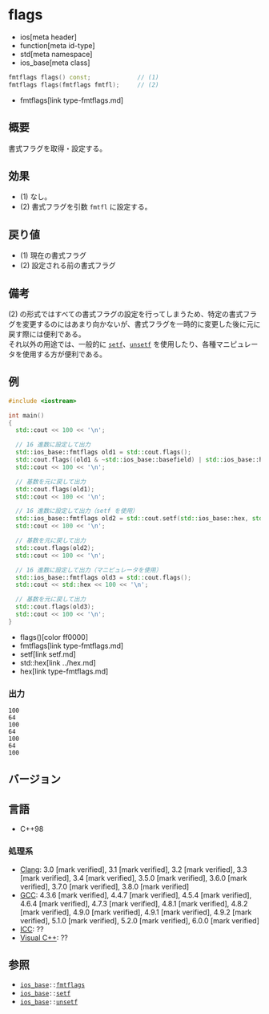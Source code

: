# flags
* ios[meta header]
* function[meta id-type]
* std[meta namespace]
* ios_base[meta class]

```cpp
fmtflags flags() const;             // (1)
fmtflags flags(fmtflags fmtfl);     // (2)
```
* fmtflags[link type-fmtflags.md]

## 概要
書式フラグを取得・設定する。


## 効果
- (1) なし。
- (2) 書式フラグを引数 `fmtfl` に設定する。


## 戻り値
- (1) 現在の書式フラグ
- (2) 設定される前の書式フラグ


## 備考
(2) の形式ではすべての書式フラグの設定を行ってしまうため、特定の書式フラグを変更するのにはあまり向かないが、書式フラグを一時的に変更した後に元に戻す際には便利である。  
それ以外の用途では、一般的に [`setf`](setf.md)、[`unsetf`](unsetf.md) を使用したり、各種マニピュレータを使用する方が便利である。


## 例
```cpp example
#include <iostream>

int main()
{
  std::cout << 100 << '\n';

  // 16 進数に設定して出力
  std::ios_base::fmtflags old1 = std::cout.flags();
  std::cout.flags((old1 & ~std::ios_base::basefield) | std::ios_base::hex);
  std::cout << 100 << '\n';

  // 基数を元に戻して出力
  std::cout.flags(old1);
  std::cout << 100 << '\n';

  // 16 進数に設定して出力（setf を使用）
  std::ios_base::fmtflags old2 = std::cout.setf(std::ios_base::hex, std::ios_base::basefield);
  std::cout << 100 << '\n';

  // 基数を元に戻して出力
  std::cout.flags(old2);
  std::cout << 100 << '\n';

  // 16 進数に設定して出力（マニピュレータを使用）
  std::ios_base::fmtflags old3 = std::cout.flags();
  std::cout << std::hex << 100 << '\n';

  // 基数を元に戻して出力
  std::cout.flags(old3);
  std::cout << 100 << '\n';
}
```
* flags()[color ff0000]
* fmtflags[link type-fmtflags.md]
* setf[link setf.md]
* std::hex[link ../hex.md]
* hex[link type-fmtflags.md]

### 出力
```
100
64
100
64
100
64
100
```


## バージョン
## 言語
- C++98

### 処理系
- [Clang](/implementation.md#clang): 3.0 [mark verified], 3.1 [mark verified], 3.2 [mark verified], 3.3 [mark verified], 3.4 [mark verified], 3.5.0 [mark verified], 3.6.0 [mark verified], 3.7.0 [mark verified], 3.8.0 [mark verified]
- [GCC](/implementation.md#gcc): 4.3.6 [mark verified], 4.4.7 [mark verified], 4.5.4 [mark verified], 4.6.4 [mark verified], 4.7.3 [mark verified], 4.8.1 [mark verified], 4.8.2 [mark verified], 4.9.0 [mark verified], 4.9.1 [mark verified], 4.9.2 [mark verified], 5.1.0 [mark verified], 5.2.0 [mark verified], 6.0.0 [mark verified]
- [ICC](/implementation.md#icc): ??
- [Visual C++](/implementation.md#visual_cpp): ??


## 参照
- [`ios_base`](../ios_base.md)`::`[`fmtflags`](type-fmtflags.md)
- [`ios_base`](../ios_base.md)`::`[`setf`](setf.md)
- [`ios_base`](../ios_base.md)`::`[`unsetf`](unsetf.md)
